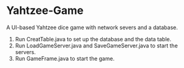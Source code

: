 # Yahtzee-Game
A UI-based Yahtzee dice game with network severs and a database.

1. Run CreatTable.java to set up the database and the data table.
2. Run LoadGameServer.java and SaveGameServer.java to start the servers.
3. Run GameFrame.java to start the game.
